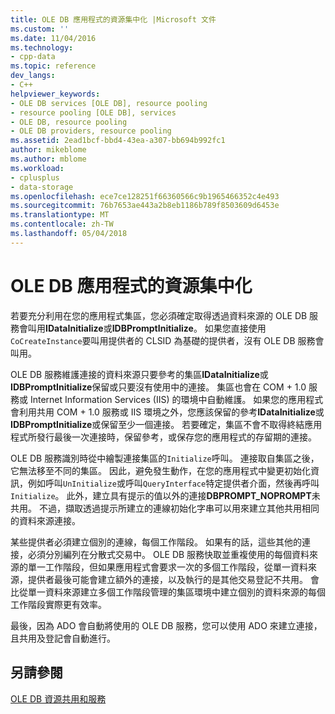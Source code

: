 ```yaml
---
title: OLE DB 應用程式的資源集中化 |Microsoft 文件
ms.custom: ''
ms.date: 11/04/2016
ms.technology:
- cpp-data
ms.topic: reference
dev_langs:
- C++
helpviewer_keywords:
- OLE DB services [OLE DB], resource pooling
- resource pooling [OLE DB], services
- OLE DB, resource pooling
- OLE DB providers, resource pooling
ms.assetid: 2ead1bcf-bbd4-43ea-a307-bb694b992fc1
author: mikeblome
ms.author: mblome
ms.workload:
- cplusplus
- data-storage
ms.openlocfilehash: ece7ce128251f66360566c9b1965466352c4e493
ms.sourcegitcommit: 76b7653ae443a2b8eb1186b789f8503609d6453e
ms.translationtype: MT
ms.contentlocale: zh-TW
ms.lasthandoff: 05/04/2018
---
```

# <a name="resource-pooling-in-your-ole-db-application"></a>OLE DB 應用程式的資源集中化
若要充分利用在您的應用程式集區，您必須確定取得透過資料來源的 OLE DB 服務會叫用**IDataInitialize**或**IDBPromptInitialize**。 如果您直接使用`CoCreateInstance`要叫用提供者的 CLSID 為基礎的提供者，沒有 OLE DB 服務會叫用。  
  
 OLE DB 服務維護連接的資料來源只要參考的集區**IDataInitialize**或**IDBPromptInitialize**保留或只要沒有使用中的連接。 集區也會在 COM + 1.0 服務或 Internet Information Services (IIS) 的環境中自動維護。 如果您的應用程式會利用共用 COM + 1.0 服務或 IIS 環境之外，您應該保留的參考**IDataInitialize**或**IDBPromptInitialize**或保留至少一個連接。 若要確定，集區不會不取得終結應用程式所發行最後一次連接時，保留參考，或保存您的應用程式的存留期的連接。  
  
 OLE DB 服務識別時從中繪製連接集區的`Initialize`呼叫。 連接取自集區之後，它無法移至不同的集區。 因此，避免發生動作，在您的應用程式中變更初始化資訊，例如呼叫`UnInitialize`或呼叫`QueryInterface`特定提供者介面，然後再呼叫`Initialize`。 此外，建立具有提示的值以外的連接**DBPROMPT_NOPROMPT**未共用。 不過，擷取透過提示所建立的連線初始化字串可以用來建立其他共用相同的資料來源連接。  
  
 某些提供者必須建立個別的連線，每個工作階段。 如果有的話，這些其他的連接，必須分別編列在分散式交易中。 OLE DB 服務快取並重複使用的每個資料來源的單一工作階段，但如果應用程式會要求一次的多個工作階段，從單一資料來源，提供者最後可能會建立額外的連接，以及執行的是其他交易登記不共用。 會比從單一資料來源建立多個工作階段管理的集區環境中建立個別的資料來源的每個工作階段實際更有效率。  
  
 最後，因為 ADO 會自動將使用的 OLE DB 服務，您可以使用 ADO 來建立連接，且共用及登記會自動進行。  
  
## <a name="see-also"></a>另請參閱  
 [OLE DB 資源共用和服務](../../data/oledb/ole-db-resource-pooling-and-services.md)